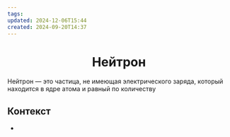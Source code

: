 ```yaml
---
tags: 
updated: 2024-12-06T15:44
created: 2024-09-20T14:37
---
```

<center> <h1> <b> Нейтрон </b> </h1> </center>

 Нейтрон — это частица, не имеющая электрического заряда, который находится в ядре атома и равный по количеству

## Контекст
- 

